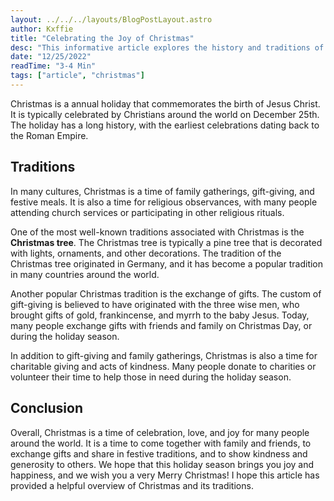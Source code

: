 ```yaml
---
layout: ../../../layouts/BlogPostLayout.astro
author: Kxffie
title: "Celebrating the Joy of Christmas"
desc: "This informative article explores the history and traditions of Christmas, an annual holiday commemorating the birth of Jesus Christ. From gift-giving and family gatherings to charitable acts and religious observances, learn about the various ways that Christmas is celebrated around the world. Find out how the tradition of the Christmas tree originated, and discover the origins of the custom of gift-giving. This article provides a helpful overview of Christmas and its traditions, and wishes you a very Merry Christmas!"
date: "12/25/2022"
readTime: "3-4 Min"
tags: ["article", "christmas"]
---
```


Christmas is a annual holiday that commemorates the birth of Jesus Christ. It is typically celebrated by Christians around the world on December 25th. The holiday has a long history, with the earliest celebrations dating back to the Roman Empire.

## Traditions

In many cultures, Christmas is a time of family gatherings, gift-giving, and festive meals. It is also a time for religious observances, with many people attending church services or participating in other religious rituals.

One of the most well-known traditions associated with Christmas is the **Christmas tree**. The Christmas tree is typically a pine tree that is decorated with lights, ornaments, and other decorations. The tradition of the Christmas tree originated in Germany, and it has become a popular tradition in many countries around the world.

Another popular Christmas tradition is the exchange of gifts. The custom of gift-giving is believed to have originated with the three wise men, who brought gifts of gold, frankincense, and myrrh to the baby Jesus. Today, many people exchange gifts with friends and family on Christmas Day, or during the holiday season.

In addition to gift-giving and family gatherings, Christmas is also a time for charitable giving and acts of kindness. Many people donate to charities or volunteer their time to help those in need during the holiday season.

## Conclusion

Overall, Christmas is a time of celebration, love, and joy for many people around the world. It is a time to come together with family and friends, to exchange gifts and share in festive traditions, and to show kindness and generosity to others. We hope that this holiday season brings you joy and happiness, and we wish you a very Merry Christmas! I hope this article has provided a helpful overview of Christmas and its traditions.